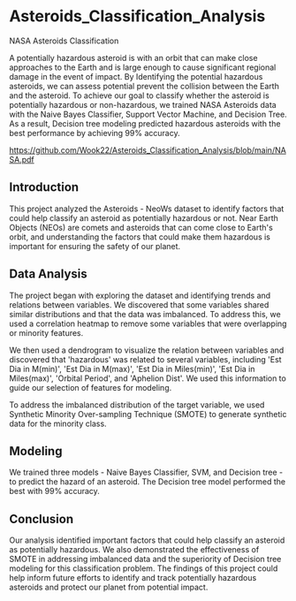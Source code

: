 # Asteroids_Classification_Analysis
NASA Asteroids Classification

A potentially hazardous asteroid is with an orbit that can make close approaches to the Earth and is large enough to cause significant regional damage in the event of impact. By Identifying the potential hazardous asteroids, we can assess potential prevent the collision between the Earth and the asteroid. To achieve our goal to classify whether the asteroid is potentially hazardous or non-hazardous, we trained NASA Asteroids data with the Naive Bayes Classifier, Support Vector Machine, and Decision Tree. As a result, Decision tree modeling predicted hazardous asteroids with the best performance by achieving 99% accuracy.

https://github.com/Wook22/Asteroids_Classification_Analysis/blob/main/NASA.pdf

## Introduction

This project analyzed the Asteroids - NeoWs dataset to identify factors that could help classify an asteroid as potentially hazardous or not. Near Earth Objects (NEOs) are comets and asteroids that can come close to Earth's orbit, and understanding the factors that could make them hazardous is important for ensuring the safety of our planet.

## Data Analysis

The project began with exploring the dataset and identifying trends and relations between variables. We discovered that some variables shared similar distributions and that the data was imbalanced. To address this, we used a correlation heatmap to remove some variables that were overlapping or minority features.

We then used a dendrogram to visualize the relation between variables and discovered that 'hazardous' was related to several variables, including 'Est Dia in M(min)', 'Est Dia in M(max)', 'Est Dia in Miles(min)', 'Est Dia in Miles(max)', 'Orbital Period', and 'Aphelion Dist'. We used this information to guide our selection of features for modeling.

To address the imbalanced distribution of the target variable, we used Synthetic Minority Over-sampling Technique (SMOTE) to generate synthetic data for the minority class.

## Modeling

We trained three models - Naive Bayes Classifier, SVM, and Decision tree - to predict the hazard of an asteroid. The Decision tree model performed the best with 99% accuracy.

## Conclusion

Our analysis identified important factors that could help classify an asteroid as potentially hazardous. We also demonstrated the effectiveness of SMOTE in addressing imbalanced data and the superiority of Decision tree modeling for this classification problem. The findings of this project could help inform future efforts to identify and track potentially hazardous asteroids and protect our planet from potential impact.
